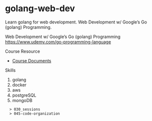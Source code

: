 # golang-web-dev
Learn golang for web development. Web Development w/ Google’s Go (golang) Programming.

Web Development w/ Google’s Go (golang) Programming  
https://www.udemy.com/go-programming-language

Course Resource
* [ Course Documents](https://drive.google.com/drive/folders/0B22KXlqHz6ZNUnZ3Umw2YkFFVms)  

Skills
1. golang
2. docker
3. aws
4. postgreSQL
5. mongoDB

```
  > 030_sessions
  > 045-code-organization
```